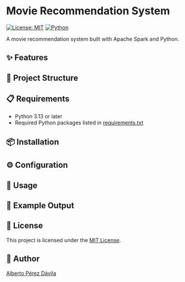 # Movie Recommendation System

[![License: MIT](https://img.shields.io/badge/License-MIT-yellow.svg)](LICENSE) [![Python](https://img.shields.io/badge/Python-3.13-blue.svg)](https://www.python.org/)

A movie recommendation system built with Apache Spark and Python.

## ✨ Features

## 📂 Project Structure

## 📋 Requirements

- Python 3.13 or later
- Required Python packages listed in [requirements.txt](requirements.txt)

## 📦 Installation

## ⚙️ Configuration

## 🚀 Usage

## 📝 Example Output

## 📜 License

This project is licensed under the [MIT License](LICENSE).

## 👤 Author

[Alberto Pérez Dávila](https://github.com/albertopd)